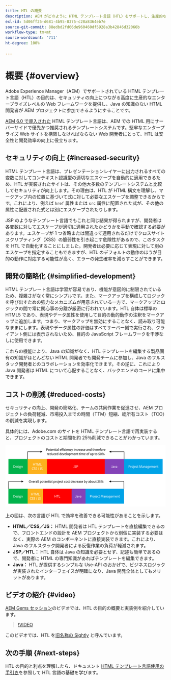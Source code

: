 ```yaml
---
title: HTL の概要
description: AEM がどのように HTML テンプレート言語（HTL）をサポートし、生産的なエンタープライズレベルの web フレームワークを提供してセキュリティを強化し、Java の知識を持たない HTML 開発者を AEM プロジェクトに参加しやすくする方法について説明します。
exl-id: 5d06ff25-d681-4b95-8375-c28a8364eb7e
source-git-commit: 88edbd2fd66de960460df5928a3b42846d32066b
workflow-type: tm+mt
source-wordcount: '711'
ht-degree: 100%

---
```



# 概要 {#overview}

Adobe Experience Manager（AEM）でサポートされている HTML テンプレート言語（HTL）の目的は、セキュリティの向上につながる高度に生産的なエンタープライズレベルの Web フレームワークを提供し、Java の知識のない HTML 開発者が AEM プロジェクトに参加できるようにすることです。

[AEM 6.0 で導入された](history.md) HTML テンプレート言語は、AEM での HTML 用にサーバーサイドで優先かつ推奨されるテンプレートシステムです。堅牢なエンタープライズ Web サイトを構築しなければならない Web 開発者にとって、HTL は安全性と開発効率の向上に役立ちます。

## セキュリティの向上 {#increased-security}

HTML テンプレート言語は、プレゼンテーションレイヤーに出力されるすべての変数に対してコンテキスト認識型の適切なエスケープを自動的に適用できるため、HTL が実装されたサイトは、その他大多数のテンプレートシステムと比較してセキュリティが向上します。その理由は、HTL が HTML 構文を理解し、マークアップ内の位置に基づいて式に対して必要なエスケープを調整できるからです。これにより、例えば `href` 属性または `src` 属性に配置された式が、その他の属性に配置された式とは別にエスケープされたりします。

JSP のようなテンプレート言語でもこれと同じ結果が得られますが、開発者は各変数に対してエスケープが適切に適用されたかどうかを手動で確認する必要があります。エスケープが 1 つ省略または間違って適用されるだけでクロスサイトスクリプティング（XSS）の脆弱性を引き起こす危険性があるので、このタスクを HTL で自動化することにしました。開発者は必要に応じて表現に対して別のエスケープを指定することもできますが、HTL のデフォルトの動作のほうが目的の動作に対応する可能性が高く、エラーの発生確率を減らすことができます。

## 開発の簡略化 {#simplified-development}

HTML テンプレート言語は学習が容易であり、機能が意図的に制限されているため、複雑さがなく常にシンプルです。また、マークアップを構成してロジックを呼び出すための強力なメカニズムが用意されている一方で、マークアップとロジックの間で常に関心事の分離が厳密に行われています。HTL 自体は標準の HTML5 であり、表現やデータ属性を使用して目的の動的動作の注釈をマークアップに追加します。つまり、マークアップを無効にすることなく、読み取り可能なままにします。表現やデータ属性の評価はすべてサーバー側で実行され、クライアント側には表示されないため、目的の JavaScript フレームワークを干渉なしに使用できます。

これらの機能により、Java の知識がなく、HTL テンプレートを編集する製品固有の知識がほとんどない HTML 開発者でも開発チームに参加し、Java のフルスタック開発者とのコラボレーションを効率化できます。その逆に、これにより Java 開発者は HTML について心配することなく、バックエンドのコードに集中できます。

## コストの削減 {#reduced-costs}

セキュリティの向上、開発の簡略化、チームの共同作業を促進させ、AEM プロジェクトの負荷軽減、市場投入までの時間（TTM）短縮、総所有コスト（TCO）の削減を実現します。

具体的には、Adobe.com のサイトを HTML テンプレート言語で再実装すると、プロジェクトのコストと期間を約 25％削減できることがわかっています。

![効率的な増加とコスト削減](assets/chlimage_1.png)

上の図は、次の言語が HTL で効率を改善できる可能性があることを示します。

* **HTML／CSS／JS：** HTML 開発者は HTL テンプレートを直接編集できるので、フロントエンドの設計を AEM プロジェクトから別個に実装する必要はなく、実際の AEM のコンポーネントに直接実装できます。これにより、Java のフルスタック開発者による反復作業の負荷が軽減されます。
* **JSP／HTL：** HTL 自体は Java の知識を必要とせず、記述も簡単であるので、開発者に HTML の専門知識があればテンプレートを編集できます。
* **Java：** HTL が提供するシンプルな Use-API のおかげで、ビジネスロジックが実装されたインターフェイスが明確になり、Java 開発全体としてもメリットがあります。

## ビデオの紹介 {#video}

[AEM Gems セッション](https://experienceleague.adobe.com/docs/experience-manager-gems-events/gems/gems2014/aem-introduction-to-htl.html?lang=ja)のビデオでは、HTL の目的の概要と実装例を紹介しています。

>[!VIDEO](https://video.tv.adobe.com/v/19504/?quality=9)

このビデオでは、HTL を[旧名称の Sightly](history.md) と呼んでいます。

## 次の手順 {#next-steps}

HTL の目的と利点を理解したら、ドキュメント [HTML テンプレート言語使用の手引き](getting-started.md)を参照して HTL 言語の基礎を学びます。

